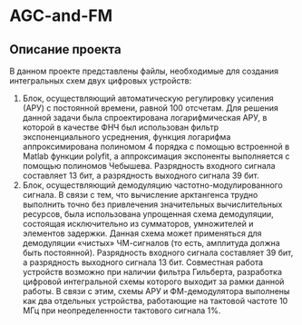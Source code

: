 # AGC-and-FM
## Описание проекта
В данном проекте представлены файлы, необходимые для создания интегральных схем двух цифровых устройств:
1) Блок, осуществляющий автоматическую регулировку усиления (АРУ) с постоянной времени, равной 100 отсчетам. Для решения данной задачи была спроектирована логарифмическая АРУ, в которой в качестве ФНЧ был использован фильтр экспоненциального усреднения, функция логарифма аппроксимирована полиномом 4 порядка с помощью встроенной в Matlab функции polyfit, а аппроксимация экспоненты выполняется с помощью полиномов Чебышева. Разрядность входного сигнала составляет 13 бит, а разрядность выходного сигнала 39 бит.
2) Блок, осуществляющий демодуляцию частотно-модулированного сигнала. В связи с тем, что вычисление арктангенса трудно выполнить точно без привлечения значительных вычислительных ресурсов, была использована упрощенная схема демодуляции, состоящая исключительно из сумматоров, умножителей и элементов задержки. Данная схема может применяться для демодуляции «чистых» ЧМ-сигналов (то есть, амплитуда должна быть постоянной). Разрядность входного сигнала составляет 39 бит, а разрядность выходного сигнала 13 бит.
Совместная работа устройств возможно при наличии фильтра Гильберта, разработка цифровой интегральной схемы которого выходит за рамки данной работы. В связи с этим, схемы АРУ и ФМ-демодулятора выполнены как два отдельных устройства, работающие на тактовой частоте 10 МГц при неопределенности тактового сигнала 1%.
